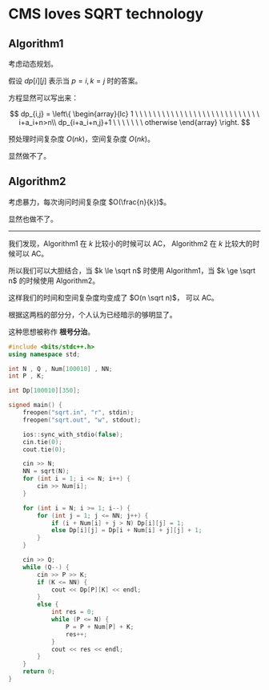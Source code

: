# CMS loves SQRT technology

## Algorithm1

考虑动态规划。

假设 $dp[i][j]$ 表示当 $p=i,k=j$ 时的答案。

方程显然可以写出来：

$$
dp_{i,j} = \left\{
    \begin{array}{lc}
	1 \ \ \ \ \ \ \ \ \ \ \ \ \ \ \ \ \ \ \ \ \ \ \ \ \ \ \ \ i+a_i+n>n\\
   dp_{i+a_i+n,j}+1  \ \ \ \ \ \ \ otherwise
  \end{array}
\right.
$$

预处理时间复杂度 $O(nk)$，空间复杂度 $O(nk)$。

显然做不了。

## Algorithm2

考虑暴力，每次询问时间复杂度 $O(\frac{n}{k})$。

显然也做不了。

---

我们发现，Algorithm1 在 $k$ 比较小的时候可以 AC， Algorithm2 在
$k$ 比较大的时候可以 AC。

所以我们可以大胆结合，当 $k \le \sqrt n$ 时使用 Algorithm1，当 $k \ge \sqrt n$ 的时候使用 Algorithm2。

这样我们的时间和空间复杂度均变成了 $O(n \sqrt n)$， 可以 AC。

根据这两档的部分分，个人认为已经暗示的够明显了。

这种思想被称作 **根号分治**。

```cpp
#include <bits/stdc++.h>
using namespace std;

int N , Q , Num[100010] , NN;
int P , K;

int Dp[100010][350];

signed main() {
	freopen("sqrt.in", "r", stdin);
    freopen("sqrt.out", "w", stdout);

	ios::sync_with_stdio(false);
	cin.tie(0);
	cout.tie(0);

	cin >> N;
	NN = sqrt(N);
	for (int i = 1; i <= N; i++) {
		cin >> Num[i];
	}

	for (int i = N; i >= 1; i--) {
		for (int j = 1; j <= NN; j++) {
			if (i + Num[i] + j > N) Dp[i][j] = 1;
			else Dp[i][j] = Dp[i + Num[i] + j][j] + 1;
		}
	}

	cin >> Q;
	while (Q--) {
		cin >> P >> K;
		if (K <= NN) {
			cout << Dp[P][K] << endl;
		}
		else {
			int res = 0;
			while (P <= N) {
				P = P + Num[P] + K;
				res++;
			}
			cout << res << endl;
		}
	}
	return 0;
}
```
